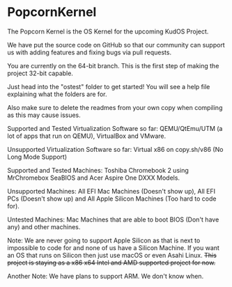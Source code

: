 # PopcornKernel




The Popcorn Kernel is the OS Kernel for the upcoming KudOS Project.


We have put the source code on GitHub so that our community can support us with adding features and fixing bugs via pull requests.

You are currently on the 64-bit branch. This is the first step of making the project 32-bit capable.

Just head into the "ostest" folder to get started!
You will see a help file explaining what the folders are for.

Also make sure to delete the readmes from your own copy when compiling
as this may cause issues.

Supported and Tested Virtualization Software so far: QEMU/QtEmu/UTM (a lot of apps that run on QEMU), VirtualBox and VMware.

Unsupported Virtualization Software so far: Virtual x86 on copy.sh/v86 (No Long Mode Support)

Supported and Tested Machines: Toshiba Chromebook 2 using MrChromebox SeaBIOS and Acer Aspire One DXXX Models.

Unsupported Machines: All EFI Mac Machines (Doesn't show up), All EFI PCs (Doesn't show up) and All Apple Silicon Machines (Too hard to code for).

Untested Machines: Mac Machines that are able to boot BIOS (Don't have any) and other machines.

Note: We are never going to support Apple Silicon as that is next to impossible to code for and none of us have a Silicon Machine. If you want an OS that runs on Silicon then just use macOS or even Asahi Linux. ~~This project is staying as a x86 x64 Intel and AMD supported project for now.~~

Another Note: We have plans to support ARM. We don't know when.
